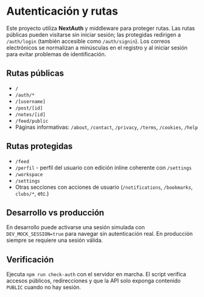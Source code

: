 # Autenticación y rutas

Este proyecto utiliza **NextAuth** y middleware para proteger rutas. Las rutas públicas pueden visitarse sin iniciar sesión; las protegidas redirigen a `/auth/login` (también accesible como `/auth/signin`). Los correos electrónicos se normalizan a minúsculas en el registro y al iniciar sesión para evitar problemas de identificación.

## Rutas públicas

- `/`
- `/auth/*`
- `/[username]`
- `/post/[id]`
- `/notes/[id]`
- `/feed/public`
- Páginas informativas: `/about`, `/contact`, `/privacy`, `/terms`, `/cookies`, `/help`

## Rutas protegidas

- `/feed`
- `/perfil` - perfil del usuario con edición inline coherente con `/settings`
- `/workspace`
- `/settings`
- Otras secciones con acciones de usuario (`/notifications`, `/bookmarks`, `clubs/*`, etc.)

## Desarrollo vs producción

En desarrollo puede activarse una sesión simulada con `DEV_MOCK_SESSION=true` para navegar sin autenticación real. En producción siempre se requiere una sesión válida.

## Verificación

Ejecuta `npm run check-auth` con el servidor en marcha. El script verifica accesos públicos, redirecciones y que la API solo exponga contenido `PUBLIC` cuando no hay sesión.

